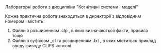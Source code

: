 Лабораторні роботи з дисципліни "Когнітивні системи і моделі"

Кожна практична робота знаходиться в директорії з відповідним номером і містить:
1. Файли з розширенням  .clp , в яких визначаються факти, правила тощо
2. Файли з суфіксом _cl та розширенням .txt , в яких міститься приклад вводу-виводу CLIPS консолі
